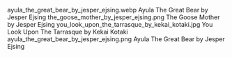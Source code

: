 ayula_the_great_bear_by_jesper_ejsing.webp Ayula The Great Bear by Jesper Ejsing
the_goose_mother_by_jesper_ejsing.png The Goose Mother by Jesper Ejsing
you_look_upon_the_tarrasque_by_kekai_kotaki.jpg You Look Upon The Tarrasque by Kekai Kotaki
ayula_the_great_bear_by_jesper_ejsing.png Ayula The Great Bear by Jesper Ejsing
